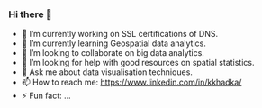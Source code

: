 ### Hi there 👋

- 🔭 I’m currently working on SSL certifications of DNS.
- 🌱 I’m currently learning Geospatial data analytics.
- 👯 I’m looking to collaborate on big data analytics.
- 🤔 I’m looking for help with good resources on spatial statistics.
- 💬 Ask me about data visualisation techniques.
- 📫 How to reach me: https://www.linkedin.com/in/kkhadka/
- ⚡ Fun fact: ...

<!--
**khadkakrishna/khadkakrishna** is a ✨ _special_ ✨ repository because its `README.md` (this file) appears on your GitHub profile.

Here are some ideas to get you started:

-->
